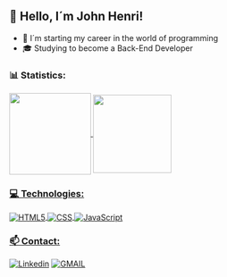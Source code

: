 ## 👋 Hello, I´m John Henri!


- 🎒 I´m starting my career in the world of programming
- 🎓 Studying to become a Back-End Developer




### 📊 Statistics:
<div>
    <a href="https://github.com/anuraghazra/github-readme-stats">
    <img height="145.7" align="center" src="https://github-readme-stats.vercel.app/api?username=johnhenricsantos&theme=highcontrast" />
    <img height="140" align="center" src="https://github-readme-stats.vercel.app/api/top-langs?username=johnhenricsantos&theme=highcontrast&langs_count=8&card_width=450" />
</div>

### 💻 Technologies:

<div style="display: inline-block;">
  <img align="center" alt="HTML5" src="https://img.shields.io/badge/HTML5-E34F26?style=for-the-badge&logo=html5&logoColor=white">
  <img align="center" alt="CSS" src="https://img.shields.io/badge/CSS3-1572B6?style=for-the-badge&logo=css3&logoColor=white">
  <img align="center" alt="JavaScript" src="https://img.shields.io/badge/JavaScript-F7DF1E?style=for-the-badge&logo=javascript&logoColor=black">

### 📫 Contact: 
<div>
  
[![Linkedin](https://img.shields.io/badge/LinkedIn-0077B5?style=for-the-badge&logo=linkedin&logoColor=white)](https:www.linkedin.com/in/johnhenri2007)
[![GMAIL](https://img.shields.io/badge/Gmail-D14836?style=for-the-badge&logo=gmail&logoColor=white)](henrisantos.2k@gmail.com)

</div>


